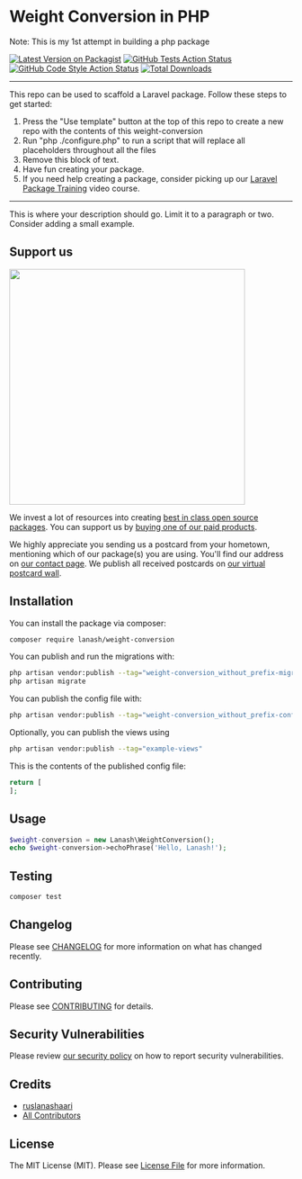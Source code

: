 # Weight Conversion in PHP

Note: This is my 1st attempt in building a php package

[![Latest Version on Packagist](https://img.shields.io/packagist/v/lanash/weight-conversion.svg?style=flat-square)](https://packagist.org/packages/lanash/weight-conversion)
[![GitHub Tests Action Status](https://img.shields.io/github/workflow/status/lanash/weight-conversion/run-tests?label=tests)](https://github.com/lanash/weight-conversion/actions?query=workflow%3Arun-tests+branch%3Amain)
[![GitHub Code Style Action Status](https://img.shields.io/github/workflow/status/lanash/weight-conversion/Check%20&%20fix%20styling?label=code%20style)](https://github.com/lanash/weight-conversion/actions?query=workflow%3A"Check+%26+fix+styling"+branch%3Amain)
[![Total Downloads](https://img.shields.io/packagist/dt/lanash/weight-conversion.svg?style=flat-square)](https://packagist.org/packages/lanash/weight-conversion)

---
This repo can be used to scaffold a Laravel package. Follow these steps to get started:

1. Press the "Use template" button at the top of this repo to create a new repo with the contents of this weight-conversion
2. Run "php ./configure.php" to run a script that will replace all placeholders throughout all the files
3. Remove this block of text.
4. Have fun creating your package.
5. If you need help creating a package, consider picking up our <a href="https://laravelpackage.training">Laravel Package Training</a> video course.
---

This is where your description should go. Limit it to a paragraph or two. Consider adding a small example.

## Support us

[<img src="https://github-ads.s3.eu-central-1.amazonaws.com/weight-conversion.jpg?t=1" width="419px" />](https://spatie.be/github-ad-click/weight-conversion)

We invest a lot of resources into creating [best in class open source packages](https://spatie.be/open-source). You can support us by [buying one of our paid products](https://spatie.be/open-source/support-us).

We highly appreciate you sending us a postcard from your hometown, mentioning which of our package(s) you are using. You'll find our address on [our contact page](https://spatie.be/about-us). We publish all received postcards on [our virtual postcard wall](https://spatie.be/open-source/postcards).

## Installation

You can install the package via composer:

```bash
composer require lanash/weight-conversion
```

You can publish and run the migrations with:

```bash
php artisan vendor:publish --tag="weight-conversion_without_prefix-migrations"
php artisan migrate
```

You can publish the config file with:
```bash
php artisan vendor:publish --tag="weight-conversion_without_prefix-config"
```

Optionally, you can publish the views using

```bash
php artisan vendor:publish --tag="example-views"
```

This is the contents of the published config file:

```php
return [
];
```

## Usage

```php
$weight-conversion = new Lanash\WeightConversion();
echo $weight-conversion->echoPhrase('Hello, Lanash!');
```

## Testing

```bash
composer test
```

## Changelog

Please see [CHANGELOG](CHANGELOG.md) for more information on what has changed recently.

## Contributing

Please see [CONTRIBUTING](.github/CONTRIBUTING.md) for details.

## Security Vulnerabilities

Please review [our security policy](../../security/policy) on how to report security vulnerabilities.

## Credits

- [ruslanashaari](https://github.com/ruslanashaari)
- [All Contributors](../../contributors)

## License

The MIT License (MIT). Please see [License File](LICENSE.md) for more information.
